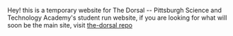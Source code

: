 Hey! this is a temporary website for The Dorsal -- Pittsburgh Science and Technology Academy's student run website, if you are looking for what will soon be the main site, visit [the-dorsal repo](https://github.com/ilisien/the-dorsal)